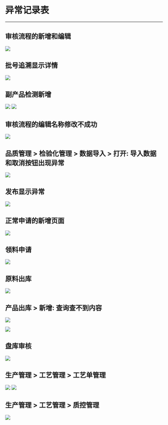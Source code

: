 # 异常记录表
---

## 审核流程的新增和编辑

![](images/5基础信息/03.png)

## 批号追溯显示详情

![](images/9生产管理/批号追溯/9.png)


## 副产品检测新增
![](images/9生产管理/副产品统计/12.png)
![](images/9生产管理/副产品统计/13.png)
## 审核流程的编辑名称修改不成功

![](images/7品质管理/09.png)

## 品质管理 > 检验化管理 > 数据导入 > 打开: 导入数据和取消按钮出现异常

![](images/7品质管理/03.png)

## 发布显示异常

![](images/7品质管理/06.png)

## 正常申请的新增页面

![](images/7品质管理/12.png)

## 领料申请

![](images/7品质管理/13.png)

## 原料出库

![](images/7品质管理/15.png)

## 产品出库 > 新增: 查询查不到内容

![](images/7品质管理/16.png)

![](images/7品质管理/17.png)

## 盘库审核

![](images/7品质管理/23.png)

## 生产管理 > 工艺管理 > 工艺单管理
![](images/9生产管理/工艺管理/6.png)
![](images/9生产管理/工艺管理/7.png)

## 生产管理 > 工艺管理 > 质控管理
![](images/9生产管理/质控管理/9.png)